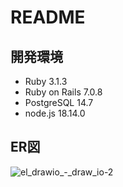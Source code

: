# README

## 開発環境
- Ruby 3.1.3
- Ruby on Rails 7.0.8
- PostgreSQL 14.7
- node.js 18.14.0
## ER図
![el_drawio_-_draw_io-2](https://github.com/keiz1213/task_manage/assets/72614612/b59ee9d1-25ae-4837-a59e-8c90f8ddb8bf)

